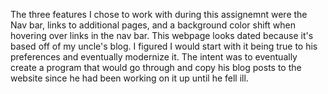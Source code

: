 
The three features I chose to work with during this assignemnt were the Nav bar, links to additional pages, and a background color shift when hovering over links in the nav bar.  This webpage looks dated because it's based off of my uncle's blog. I figured I would start with it being true to his preferences and eventually modernize it.  The intent was to eventually create a program that would go through and copy his blog posts to the website since he had been working on it up until he fell ill.
